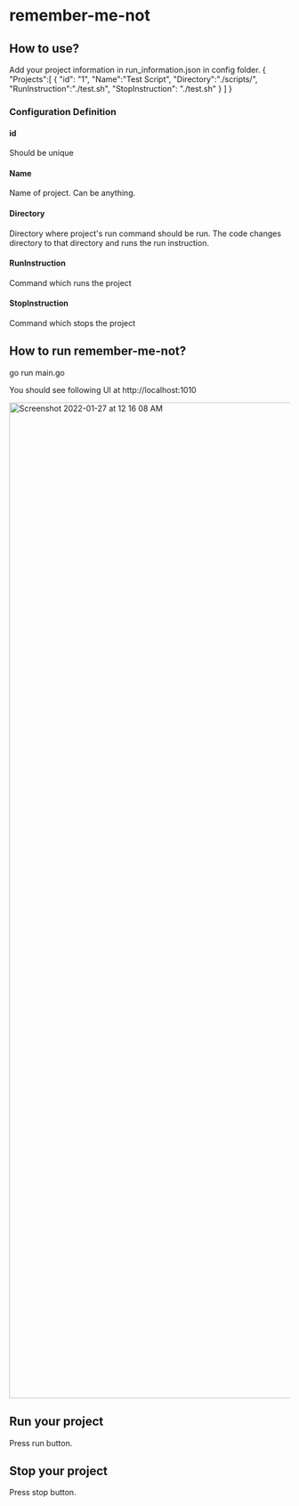 # remember-me-not

## How to use?

Add your project information in run_information.json in config folder.
{
    "Projects":[
       {
          "id": "1",
          "Name":"Test Script",
          "Directory":"./scripts/",
          "RunInstruction":"./test.sh",
          "StopInstruction": "./test.sh"
       }
    ]
 }
 
 ### Configuration Definition
 
 #### id 
 
 Should be unique
 
 #### Name
 
 Name of project. Can be anything.
 
 #### Directory
 
 Directory where project's run command should be run. The code changes directory to that directory and runs the run instruction.
 
 #### RunInstruction
 
 Command which runs the project
 
  #### StopInstruction
 
 Command which stops the project

## How to run remember-me-not?

go run main.go 

You should see following UI at http://localhost:1010

<img width="1788" alt="Screenshot 2022-01-27 at 12 16 08 AM" src="https://user-images.githubusercontent.com/33624864/151227035-354b0358-9b3e-4e62-8a8a-7f72d92508ec.png">

## Run your project

Press run button.

## Stop your project

Press stop button.
